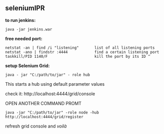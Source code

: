 ## seleniumIPR

**to run jenkins:**
```
java -jar jenkins.war 
```

**free needed port:**
```
netstat -an | find /i "listening"       list of all listening ports
netstat -ano | findstr :4444            find a certain listening port
taskkill/PID 1140/F                     kill the port by its ID ^
```


**setup Selenium Grid:**
```
java - jar "C:/path/to/jar" - role hub 
```
This starts a hub using default parameter values

check it: http://localhost:4444/grid/console

OPEN ANOTHER COMMAND PROMT
```
java -jar "C:/path/to/jar" -role node -hub http://localhost:4444/grid/register
```

refresh grid console and
*voilà*

